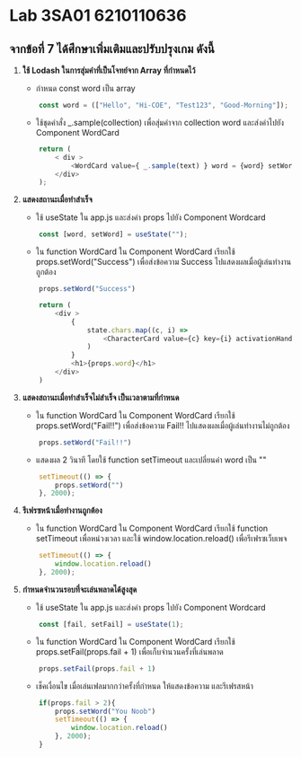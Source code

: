# Lab 3SA01 6210110636
## จากข้อที่ 7 ได้ศึกษาเพิ่มเติมและปรับปรุงเกม ดังนี้
1. **ใช้ Lodash ในการสุ่มคำที่เป็นโจทย์จาก Array ที่กำหนดไว้**
    * กำหนด const word เป็น array 
    ```js 
        const word = (["Hello", "Hi-COE", "Test123", "Good-Morning"]); 
    ```

    * ใช้ชุดคำสั่ง _.sample(collection) เพื่อสุ่มคำจาก collection word และส่งค่าไปยัง Component WordCard
    ```js
        return ( 
            < div >
                <WordCard value={ _.sample(text) } word = {word} setWord = {setWord}  />
            </div>
        );
    ```
2. **แสดงสถานะเมื่อทำสำเร็จ**
    * ใช้ useState ใน app.js และส่งค่า props ไปยัง Component Wordcard
    ```js 
        const [word, setWord] = useState("");
    ```
    * ใน function WordCard ใน Component WordCard เรียกใช้ props.setWord("Success") เพื่อส่งข้อความ Success ไปแสดงผลเมื่อผู้เล่นทำงานถูกต้อง
    ```js
        props.setWord("Success")
    ```

    ```js
        return (
            <div >
                {
                    state.chars.map((c, i) => 
                        <CharacterCard value={c} key={i} activationHandler={activationHandler} attempt={state.attempt} />
                    )
                }
                <h1>{props.word}</h1>
            </div>
        )
    ```

3. **แสดงสถานะเมื่อทำสำเร็จไม่สำเร็จ เป็นเวลาตามที่กำหนด**
    * ใน function WordCard ใน Component WordCard เรียกใช้ props.setWord("Fail!!") เพื่อส่งข้อความ Fail!! ไปแสดงผลเมื่อผู้เล่นทำงานไม่ถูกต้อง
    ```js
        props.setWord("Fail!!")
    ```
    * แสดงผล 2 วินาที โดยใช้ function setTimeout และเปลี่ยนค่า word เป็น ""
    ```js 
        setTimeout(() => {
            props.setWord("")
        }, 2000);   
    ```
4. **รีเฟรซหน้าเมื่อทำงานถูกต้อง** 
    * ใน function WordCard ใน Component WordCard เรียกใช้  function setTimeout เพื่อหน่วงเวลา และใช้  window.location.reload() เพื่อรีเฟรซเว็บเพจ
    ```js 
        setTimeout(() => {
            window.location.reload()
        }, 2000);
    ```
5. **กำหนดจำนวนรอบที่จะเล่นพลาดได้สูงสุด**
    * ใช้ useState ใน app.js และส่งค่า props ไปยัง Component Wordcard
    ```js 
        const [fail, setFail] = useState(1);
    ```
    * ใน function WordCard ใน Component WordCard เรียกใช้ props.setFail(props.fail + 1) เพื่อเก็บจำนวนครั้งที่เล่นพลาด
    ```js
        props.setFail(props.fail + 1)
    ```
    * เช็คเงื่อนไข เมื่อเล่นเฟลมากกว่าครั้งที่กำหนด ให้แสดงข้อความ และรีเฟรสหน้า
    ```js
        if(props.fail > 2){
            props.setWord("You Noob")
            setTimeout(() => {
                window.location.reload()
            }, 2000);
        }
    ```
                   